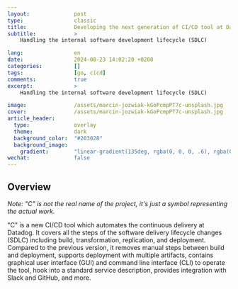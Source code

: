 ```yaml
---
layout:              post
type:                classic
title:               Developing the next generation of CI/CD tool at Datadog
subtitle:            >
    Handling the internal software development lifecycle (SDLC)

lang:                en
date:                2024-08-23 14:02:20 +0200
categories:          []
tags:                [go, cicd]
comments:            true
excerpt:             >
    Handling the internal software development lifecycle (SDLC)

image:               /assets/marcin-jozwiak-kGoPcmpPT7c-unsplash.jpg
cover:               /assets/marcin-jozwiak-kGoPcmpPT7c-unsplash.jpg
article_header:
  type:              overlay
  theme:             dark
  background_color:  "#203028"
  background_image:
    gradient:        "linear-gradient(135deg, rgba(0, 0, 0, .6), rgba(0, 0, 0, .4))"
wechat:              false
---
```


## Overview

_Note: "C" is not the real name of the project, it's just a symbol representing the actual work._

"C" is a new CI/CD tool which automates the continuous delivery at Datadog. It covers all the steps of the software delivery lifecycle changes (SDLC) including build, transformation, replication, and deployment. Compared to the previous version, it removes manual steps between build and deployment, supports deployment with multiple artifacts, contains graphical user interface (GUI) and command line interface (CLI) to operate the tool, hook into a standard service description, provides integration with Slack and GitHub, and more.

